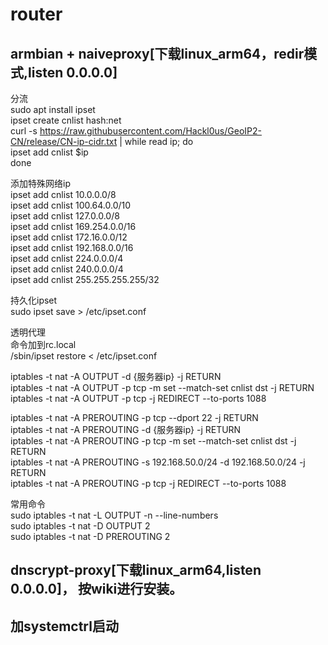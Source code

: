 # router
## armbian + naiveproxy[下载linux_arm64，redir模式,listen 0.0.0.0] 
分流  
sudo apt install ipset  
ipset create cnlist hash:net  
curl -s https://raw.githubusercontent.com/Hackl0us/GeoIP2-CN/release/CN-ip-cidr.txt | while read ip; do  
  ipset add cnlist $ip  
done  


添加特殊网络ip  
ipset add cnlist 10.0.0.0/8  
ipset add cnlist 100.64.0.0/10   
ipset add cnlist 127.0.0.0/8  
ipset add cnlist 169.254.0.0/16  
ipset add cnlist 172.16.0.0/12  
ipset add cnlist 192.168.0.0/16  
ipset add cnlist 224.0.0.0/4  
ipset add cnlist 240.0.0.0/4  
ipset add cnlist 255.255.255.255/32  

持久化ipset  
sudo ipset save > /etc/ipset.conf  



透明代理  
命令加到rc.local  
/sbin/ipset restore < /etc/ipset.conf  

iptables -t nat -A OUTPUT -d {服务器ip} -j RETURN  
iptables -t nat -A OUTPUT -p tcp -m set --match-set cnlist dst -j RETURN  
iptables -t nat -A OUTPUT -p tcp -j REDIRECT --to-ports 1088  

iptables -t nat -A PREROUTING  -p tcp --dport 22 -j RETURN  
iptables -t nat -A PREROUTING -d {服务器ip} -j RETURN  
iptables -t nat -A PREROUTING -p tcp -m set --match-set cnlist dst -j RETURN  
iptables -t nat -A PREROUTING -s 192.168.50.0/24 -d 192.168.50.0/24 -j RETURN  
iptables -t nat -A PREROUTING -p tcp -j REDIRECT --to-ports 1088  

常用命令  
sudo iptables -t nat -L OUTPUT -n --line-numbers  
sudo iptables -t nat -D OUTPUT 2  
sudo iptables -t nat -D PREROUTING 2  

## dnscrypt-proxy[下载linux_arm64,listen 0.0.0.0]， 按wiki进行安装。
## 加systemctrl启动
